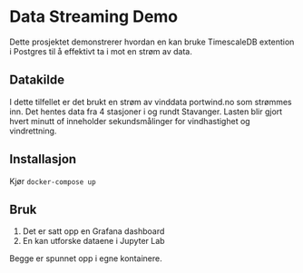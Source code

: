# Data Streaming Demo

Dette prosjektet demonstrerer hvordan en kan bruke TimescaleDB extention i Postgres til å effektivt ta i mot en strøm av data. 

## Datakilde

I dette tilfellet er det brukt en strøm av vinddata portwind.no som strømmes inn. Det hentes data fra 4 stasjoner i og rundt Stavanger. Lasten blir gjort hvert minutt of inneholder sekundsmålinger for vindhastighet og vindrettning. 

## Installasjon

Kjør `docker-compose up`

## Bruk

1. Det er satt opp en Grafana dashboard
2. En kan utforske dataene i Jupyter Lab

Begge er spunnet opp i egne kontainere.